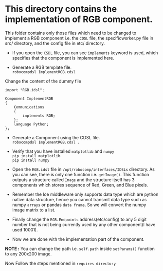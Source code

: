 # This directory contains the implementation of RGB component.

This folder contains only those files which need to be changed to implement a RGB component i.e. the `CDSL` file, the specificworker.py file in src/ directory, and the config file in etc/ directory.

- If you open the `CSDL` file, you can see `implements` keyword is used, which specifies that the component is implemented here.



- Generate a RGB template file.<br>
`robocompdsl ImplementRGB.cdsl`

Change the content of the dummy file
```CDSL
import "RGB.idsl";

Component ImplementRGB
{
	Communications
	{
		implements RGB;
	};
	language Python;
};
```

- Generate a Component using the CDSL file.<br>
`robocompdsl ImplementRGB.cdsl .`

- Verify that you have installed `matplotlib` and `numpy`<br>
`pip install matplotlib`<br>
`pip install numpy`

- Open the `RGB.idsl` file in `/opt/robocomp/interfaces/IDSLs` directory. As you can see, there is only one function i.e. `getImage()`. This function outputs a structure called `Image` and the structure itself has 3 components which stores sequence of Red, Green, and Blue pixels.

- Remember the Ice middleware only supports data type which are python native data structure, hence you cannot transmit data type such as numpy `arrays` or pandas `data frame`. So we will convert the numpy Image matrix to a list.

- Finally change the `RGB.Endpoints` address(etc/config) to any 5 digit number that is not being currently used by any other component(I have used 10001).

- Now we are done with the implementation part of the component.

**NOTE :** You can change the path i.e. `self.path` inside `setParams()` function to any 200x200 image.

Now Follow the steps mentioned in `requires directory`